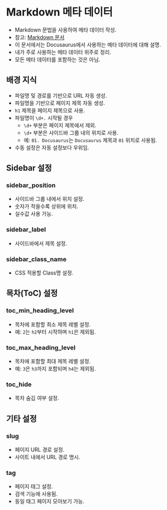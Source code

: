 # Markdown 메타 데이터
* Markdown 문법을 사용하여 메타 데이터 작성.
* 참고: [Markdown 문서](/tuto/md)
* 이 문서에서는 Docusaurus에서 사용하는 메타 데이터에 대해 설명.
* 내가 주로 사용하는 메타 데이터 위주로 정리.
* 모든 메타 데이터를 포함하는 것은 아님.

## 배경 지식
* 파일명 및 경로를 기반으로 URL 자동 생성.
* 파일명을 기반으로 페이지 제목 자동 생성.
* `h1` 제목을 페이지 제목으로 사용.
* 파일명이 `\d+.` 시작될 경우
  * `\d+` 부분은 페이지 제목에서 제외.
  * `\d+` 부분은 사이드바 그룹 내의 위치로 사용.
  * 예: `01. Docusaurus`는 `Docusaurus` 제목과 `01` 위치로 사용됨.
* 수동 설정은 자동 설정보다 우위임.

## Sidebar 설정
### sidebar_position
* 사이드바 그룹 내에서 위치 설정.
* 숫자가 작을수록 상위에 위치.
* 실수값 사용 가능.
### sidebar_label
* 사이드바에서 제목 설정.
### sidebar_class_name
* CSS 적용할 Class명 설정.

## 목차(ToC) 설정
### toc_min_heading_level
* 목차에 포함할 최소 제목 레벨 설정.
* 예: `2`는 `h2`부터 시작하며 `h1`은 제외됨.
### toc_max_heading_level
* 목차에 포함할 최대 제목 레벨 설정.
* 예: `3`은 `h3`까지 포함되며 `h4`는 제외됨.
### toc_hide
* 목차 숨김 여부 설정.

## 기타 설정
### slug
* 페이지 URL 경로 설정.
* 사이트 내에서 URL 경로 명시.
### tag
* 페이지 태그 설정.
* 검색 기능에 사용됨.
* 동일 태그 페이지 모아보기 가능.